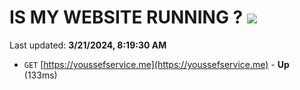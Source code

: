 # IS MY WEBSITE RUNNING ? [![](https://img.shields.io/static/v1?label=Sponsor&message=%E2%9D%A4&logo=GitHub&color=%23fe8e86)](https://github.com/sponsors/<username>)

Last updated: **3/21/2024, 8:19:30 AM**

- `GET` [https://youssefservice.me](https://youssefservice.me) - **Up** (133ms)
